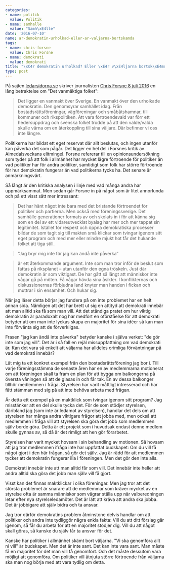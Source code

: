 ```yaml
---
categories:
- name: politik
  value: Politik
- name: samhalle
  value: "Samh\xE4lle"
date: '2016-07-10'
name: ar-demokratin-urholkad-eller-ar-valjarna-bortskamda
tags:
- name: chris-forsne
  value: Chris Forsne
- name: demokrati
  value: demokrati
title: "\xC4r demokratin urholkad? Eller \xE4r v\xE4ljarna bortsk\xE4mda?"
type: post
---
```

På sajten [ledarsidorna.se](http://ledarsidorna.se) skriver journalisten [Chris Forsne 8 juli 2016](http://ledarsidorna.se/2016/07/chris-forsne-det-vanmaktiga-folket/) en lång betraktelse om "Det vanmäktiga folket":

> Det ligger en vanmakt över Sverige. En vanmakt över den urholkade demokratin. Den genomsyrar samhället idag. Från bostadsrättsföreningar, vägföreningar och småbåtshamnar, till kommuner och rikspolitiken. Att vara förtroendevald var förr ett hedersuppdrag och svenska folket trodde på att den valde/valda skulle värna om en återkoppling till sina väljare. Där befinner vi oss inte längre.

Politikerna har bildat ett eget reservat där allt beslutas, och ingen utanför kan påverka det som pågår. Det ligger en hel del i Forsnes kritik av Almedalsveckans elitmingel. Forsne refererar till en opinionsundersökning som tyder på att folk i allmänhet har mycket lägre förtroende för politiker än vad politiker har för andra politiker, samtidigt som folk har större förtroende för hur demokratin fungerar än vad politikerna tycks ha. Det senare är anmärkningsvärt.

Så långt är den kritiska analysen i linje med vad många andra har uppmärksammat. Men sedan går Forsne in på något som är litet annorlunda och på ett visst sätt mer intressant:

> Det har hänt något inte bara med det bristande förtroendet för politiker och partierna. Men också med föreningssverige. Det samhälle generationer formats av och skolats in i för att känna sig som en del av ett vidareutvecklat byalag har mer och mer tappat sin legitimitet. Istället för respekt och öppna demokratiska processer bildar de som tagit sig till makten små klickar som tvingar igenom sitt eget program och med mer eller mindre mjukt hot får det hukande folket att tiga still.

> ”Jag bryr mig inte för jag kan ändå inte påverka”

> är ett återkommande argument. Inte som man tror inför de beslut som fattas på riksplanet – utan utanför den egna tröskeln. Just där demokratin är som viktigast. De har gått så långt att människor inte vågar gå på möten. Få vågar hävda sina åsikter. I konflikternas och diskussionernas förbjudna land knyter man handen i fickan och muttrar i sin ensamhet. Och hukar sig.

När jag läser detta börjar jag fundera på om inte problemet har en helt annan sida. Nämligen att det har brett ut sig en attityd att demokrati innebär att man alltid ska få som man vill. Att det ständiga pratet om hur viktig demokratin är paradoxalt nog har medfört en oförståelse för att demokrati betyder att om man inte lyckas skapa en majoritet för sina idéer så kan man inte förvänta sig att de förverkligas.

Frasen "jag kan ändå inte påverka" betyder kanske i själva verket: "de gör inte som jag vill". Det är i så fall en rejäl missuppfattning om vad demokrati är. Kan det vara så enkelt att väljarna har alldeles orimliga förväntningar på vad demokrati innebär?

Låt mig ta ett konkret exempel från den bostadsrättsförening jag bor i. Till varje föreningsstämma de senaste åren har en av medlemmarna motionerat om att föreningen skall ta fram en plan för att bygga om balkongerna på översta våningen så att de glasas in och får tak. En av dessa balkonger tillhör medlemmen i fråga. Styrelsen har varit måttligt intresserad och har fått stämman med sig på att inte behöva arbeta med frågan.

Är detta ett exempel på en maktklick som tvingar igenom sitt program? Jag misstänker att en del skulle tycka det. För de som stödjer styrelsen, däribland jag (som inte är ledamot av styrelsen), handlar det dels om att styrelsen har många andra viktigare frågor att jobba med, men också att medlemmen i fråga vill att styrelsen ska göra det jobb som medlemmen själv borde göra. Detta är ett projekt som i huvudsak endast denne medlem skulle gynnas av, så då är det rimligt att hen gör förarbetet.

Styrelsen har varit mycket hovsam i sin behandling av motionen. Så hovsam att jag tror medlemmen ifråga inte har uppfattat budskapet: Om du vill få något gjort i den här frågan, så gör det själv. Jag är rädd för att medlemmen tycker att demokratin fungerar illa i föreningen. Men det gör den inte alls.

Demokrati innebär inte att man alltid får som vill. Det innebär inte heller att andra alltid ska göra det jobb man själv vill få gjort.

Visst kan det finnas maktklickar i olika föreningar. Men jag tror att det största problemet är snarare att de medlemmar som kräver mycket av en styrelse ofta är samma människor som vägrar ställa upp när valberedningen letar efter nya styrelseledamöter. Det är lätt att kräva att andra ska jobba. Det är jobbigare att själv bidra och ta ansvar.

Jag tror därför demokratins problem åtminstone delvis handlar om att politiker och andra inte tydliggör några enkla fakta: Vill du att ditt förslag går igenom, så får du arbeta för att en majoritet stödjer dig. Vill du att något skall göras, så kanske du själv får ta ansvar för det.

Kanske har politiker i allmänhet skämt bort väljarna. "Vi ska genomföra allt ni vill" är budskapet. Men det är inte sant. Det kan inte vara sant. Man måste få en majoritet för det man vill få genomfört. Och det måste dessutom vara möjligt att genomföra. Om politiker vill åtnjuta större förtroende från väljarna ska man nog börja med att vara tydlig om detta.

